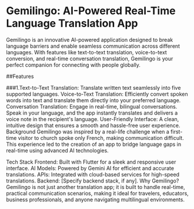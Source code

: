 # Gemilingo: AI-Powered Real-Time Language Translation App
Gemilingo is an innovative AI-powered application designed to break language barriers and enable seamless communication across different languages. With features like text-to-text translation, voice-to-text conversion, and real-time conversation translation, Gemilingo is your perfect companion for connecting with people globally.

##Features

###1.Text-to-Text Translation: Translate written text seamlessly into five supported languages.
Voice-to-Text Translation: Efficiently convert spoken words into text and translate them directly into your preferred language.
Conversation Translation: Engage in real-time, bilingual conversations. Speak in your language, and the app instantly translates and delivers a voice note in the recipient's language.
User-Friendly Interface: A clean, intuitive design that ensures a smooth and hassle-free user experience.
Background
Gemilingo was inspired by a real-life challenge when a first-time visitor to church spoke only French, making communication difficult. This experience led to the creation of an app to bridge language gaps in real-time using advanced AI technologies.

Tech Stack
Frontend: Built with Flutter for a sleek and responsive user interface.
AI Models: Powered by Gemini AI for efficient and accurate translations.
APIs: Integrated with cloud-based services for high-speed translations.
Backend: [Specify backend stack, if any].
Why Gemilingo?
Gemilingo is not just another translation app; it is built to handle real-time, practical communication scenarios, making it ideal for travelers, educators, business professionals, and anyone navigating multilingual environments.

